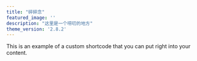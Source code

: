 ```yaml
---
title: "碎碎念"
featured_image: ''
description: "这里是一个唠叨的地方"
theme_version: '2.8.2'
---
```




This is an example of a custom shortcode that you can put right into your content. 
